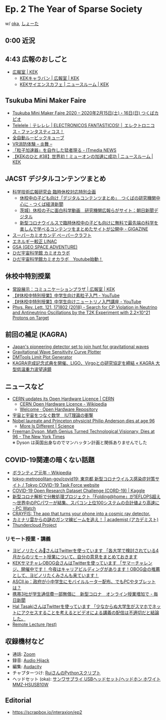 # Ep. 2 The Year of Sparse Society

w/ [oka](https://twitter.com/nowohyeah), [しょーた](https://twitter.com/shotakaha)

## 0:00 近況

## 4:43 広報のおしごと

- [広報室 | KEK](https://www.kek.jp/ja/PublicRelations/)
  - [KEKキャラバン | 広報室 | KEK](https://www.kek.jp/ja/PublicRelations/Caravan/)
  - [KEKサイエンスカフェ | ニュースルーム | KEK](https://www.kek.jp/ja/newsroom/sciencecafe/)

## Tsukuba Mini Maker Faire

- [Tsukuba Mini Maker Faire 2020 – 2020年2月15日(土)・16日(日) つくばカピオ](https://tmmf.jp/2020)
- [Telelele｜テレレレ | ELECTRONICOS FANTASTICOS! │ エレクトロニコス・ファンタスティコス！](https://www.electronicosfantasticos.com/works/telelele/)
- [全自動ルービックキューブ](https://tmmf.jp/2020/?portfolio=%e8%95%aa%e6%9c%a8%e3%80%80%e5%ad%9d)
- [VR消防体験 – 炎舞 –](https://tmmf.jp/2020/?portfolio=cyberspacelab)
- [「粒子加速器」を自作した猛者現る - ITmedia NEWS](https://www.itmedia.co.jp/news/articles/1908/09/news063.html)
- [【KEKのひと #38】世界初！ミューオンの加速に成功 | ニュースルーム | KEK](https://www.kek.jp/ja/newsroom/2018/10/18/0900/)

## JACST デジタルコンテンツまとめ

- [科学技術広報研究会 臨時休校対応特別企画](https://sites.google.com/view/jacst-for-kids/home)
  - [休校中の子ども向け「デジタルコンテンツまとめ」　つくばの研究機関中心に - つくば経済新聞](https://tsukuba.keizai.biz/headline/739/)
  - [茨城）休校の子に面白科学動画　研究機関広報らがサイト：朝日新聞デジタル](https://www.asahi.com/articles/ASN3376V7N33UJHB004.html)
  - [新型コロナウイルスで臨時休校中の子ども向けに無料で最先端の科学を楽しんで学べるコンテンツをまとめたサイトが公開中 - GIGAZINE](https://gigazine.net/news/20200305-jacst-for-kids/)
- [スーパーカミオカンデ ペーパークラフト](http://www-sk.icrr.u-tokyo.ac.jp/library/pamphlet.html)
- [エネルギー較正 LINAC](http://www-sk.icrr.u-tokyo.ac.jp/sk/calib/linac.html)
- [GSA (GEO SPACE ADVENTURE)](https://gsa-hida.jp/)
- [ひだ宇宙科学館 カミオカラボ](https://www.city.hida.gifu.jp/site/kamiokalab/)
- [ひだ宇宙科学館カミオカラボ　Youtube始動！](https://youtu.be/BrKdCGpBpZE)

##  休校中特別授業

- [常設展示：コミュニケーションプラザ | 広報室 | KEK](https://www.kek.jp/ja/PublicRelations/CommunicationPlaza/)
- [【#休校中特別授業】中学生向け素粒子入門 - YouTube](https://youtu.be/_u48I195FzI)
- [【#休校中特別授業】中学生向けニュートリノ入門講座 - YouTube](https://youtu.be/coVK6Ghxmfw)
- [Phys. Rev. Lett. 121, 171802 (2018) - Search for CP Violation in Neutrino and Antineutrino Oscillations by the T2K Experiment with 2.2×10^21 Protons on Target](https://journals.aps.org/prl/abstract/10.1103/PhysRevLett.121.171802)

## 前回の補足 (KAGRA)

- [Japan's pioneering detector set to join hunt for gravitational waves](https://www.nature.com/articles/d41586-018-07867-z)
- [Gravitational Wave Sensitivity Curve Plotter](http://gwplotter.com/)
- [DMTools Limit Plot Generator](http://dmtools.brown.edu)
- [KAGRA完成記念式典を開催、LIGO、Virgoとの研究協定を締結 « KAGRA 大型低温重力波望遠鏡](https://gwcenter.icrr.u-tokyo.ac.jp/archives/3074)  

## ニュースなど

- [CERN updates its Open Hardware Licence | CERN](https://home.cern/news/news/knowledge-sharing/cern-updates-its-open-hardware-licence)
  - [CERN Open Hardware Licence - Wikipedia](https://en.wikipedia.org/wiki/CERN_Open_Hardware_Licence)
  - [Welcome · Open Hardware Repository](https://ohwr.org/welcome)
- [宇宙と宇宙をつなぐ数学　IUT理論の衝撃](https://amzn.to/2xKYBId)
- [Nobel laureate and Princeton physicist Philip Anderson dies at age 96](https://www.princeton.edu/news/2020/03/30/nobel-laureate-and-princeton-physicist-philip-anderson-dies-age-96)
  - [More Is Different | Science](https://science.sciencemag.org/content/177/4047/393)
- [Freeman Dyson, Math Genius Turned Technological Visionary, Dies at 96 - The New York Times](https://www.nytimes.com/2020/02/28/science/freeman-dyson-dead.html)  
※ Dyson は英国出身なのでマンハッタン計画と関係ありませんでした

## COVID-19関連の暗くない話題

- [ボランティア元年 - Wikipedia](https://ja.wikipedia.org/wiki/%E3%83%9C%E3%83%A9%E3%83%B3%E3%83%86%E3%82%A3%E3%82%A2%E5%85%83%E5%B9%B4)
- [tokyo-metropolitan-gov/covid19: 東京都 新型コロナウイルス感染症対策サイト / Tokyo COVID-19 Task Force website](https://github.com/tokyo-metropolitan-gov/covid19)
- [COVID-19 Open Research Dataset Challenge (CORD-19) | Kaggle](https://www.kaggle.com/allen-institute-for-ai/CORD-19-research-challenge)
- [新型コロナ解析で分散処理プロジェクト「Folding@home」が1EFLOPS超え ～世界中のPCパワーが結集、スパコン上位100システムの合計値より高速に - PC Watch](https://pc.watch.impress.co.jp/docs/news/1243230.html)
- [CRAYFIS: The app that turns your phone into a cosmic ray detector.](https://crayfis.io/)
- [カミナリ雲からの謎のガンマ線ビームを追え！ | academist (アカデミスト)](https://academist-cf.com/projects/?id=16)
- [Thundercloud Project](https://thdr.info/)

### リモート授業・講義

- [ヨビノリたくみ😬さんはTwitterを使っています 「各大学で検討されている4月からのリモート授業について、自分の意見をまとめておきます](https://twitter.com/Yobinori/status/1242328280595755009)
- [KEKサマチャレOBOG会さんはTwitterを使っています 「サマーチャレンジ、開催中です！ 今夜はキャリアビルディングがあります！OBOG会の推薦として、ヨビノリたくみさんも来ています！](https://twitter.com/OBOG68771106/status/1164837876330160129)
- [ASCII.jp：政府が小中学生にモバイルルーター配布、でもPCやタブレットは？](https://ascii.jp/elem/000/004/008/4008195/)
- [携帯3社が学生通信費一部無償に　新型コロナ　オンライン授業増加で - 毎日新聞](https://mainichi.jp/articles/20200403/k00/00m/020/185000c)
- [Hal TasakiさんはTwitterを使っています 「少なからぬ大学生がスマホでネットにアクセスすることを考えるとビデオによる講義の配信は不適切だと結論した。](https://twitter.com/Hal_Tasaki/status/1242296178055630848)
- [Remote Lecture (test)](https://www.gakushuin.ac.jp/~881791/RLtest/)

## 収録機材など

- 通話: [Zoom](https://zoom.us/)
- 録音: [Audio Hijack](https://rogueamoeba.com/audiohijack/)
- 編集: [Audacity](https://www.audacityteam.org/)
- チャプターつけ: [RuiさんのPythonスクリプト](https://note.com/ruiu/n/n1061d541355f)
- ヘッドセット (oka): [サンワサプライ USBヘッドセット/ヘッドホン ホワイト MMZ-HSUSB10W](https://amzn.to/2xreWBH)

## Editorial

- <https://scrapbox.io/interaxion/ep2>
